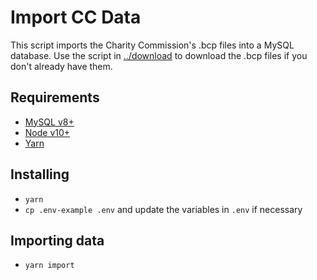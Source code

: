 # Import CC Data

This script imports the Charity Commission's .bcp files into a MySQL database.  Use the script in [../download](../download) to download the .bcp files if you don't already have them.

## Requirements

- [MySQL v8+](https://www.mysql.com)
- [Node v10+](https://nodejs.org)
- [Yarn](https://yarnpkg.com)

## Installing

- `yarn`
- `cp .env-example .env` and update the variables in `.env` if necessary

## Importing data

- `yarn import`
